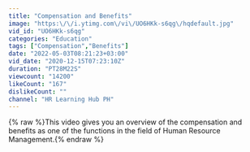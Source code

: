 ```yaml
---
title: "Compensation and Benefits"
image: "https:\/\/i.ytimg.com\/vi\/UO6HKk-s6qg\/hqdefault.jpg"
vid_id: "UO6HKk-s6qg"
categories: "Education"
tags: ["Compensation","Benefits"]
date: "2022-05-03T08:21:23+03:00"
vid_date: "2020-12-15T07:23:10Z"
duration: "PT28M22S"
viewcount: "14200"
likeCount: "167"
dislikeCount: ""
channel: "HR Learning Hub PH"
---
```

{% raw %}This video gives you an overview of the compensation and benefits as one of the functions in the field of Human Resource Management.{% endraw %}
